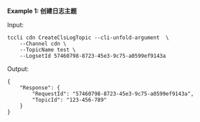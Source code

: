 **Example 1: 创建日志主题**



Input: 

```
tccli cdn CreateClsLogTopic --cli-unfold-argument  \
    --Channel cdn \
    --TopicName test \
    --LogsetId 57460798-8723-45e3-9c75-a0599ef9143a
```

Output: 
```
{
    "Response": {
        "RequestId": "57460798-8723-45e3-9c75-a0599ef9143a",
        "TopicId": "123-456-789"
    }
}
```

